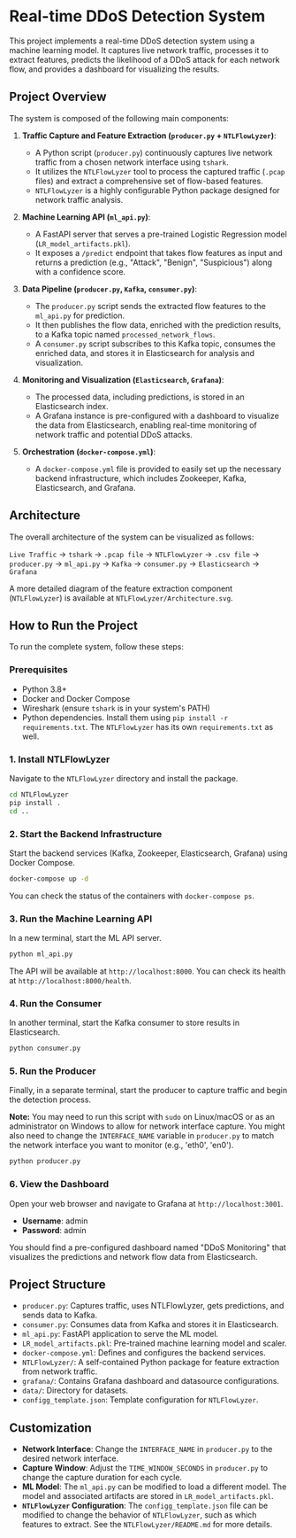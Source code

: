 # Real-time DDoS Detection System

This project implements a real-time DDoS detection system using a machine learning model. It captures live network traffic, processes it to extract features, predicts the likelihood of a DDoS attack for each network flow, and provides a dashboard for visualizing the results.

## Project Overview

The system is composed of the following main components:

1.  **Traffic Capture and Feature Extraction (`producer.py` + `NTLFlowLyzer`)**: 
    *   A Python script (`producer.py`) continuously captures live network traffic from a chosen network interface using `tshark`.
    *   It utilizes the `NTLFlowLyzer` tool to process the captured traffic (`.pcap` files) and extract a comprehensive set of flow-based features.
    *   `NTLFlowLyzer` is a highly configurable Python package designed for network traffic analysis.

2.  **Machine Learning API (`ml_api.py`)**:
    *   A FastAPI server that serves a pre-trained Logistic Regression model (`LR_model_artifacts.pkl`).
    *   It exposes a `/predict` endpoint that takes flow features as input and returns a prediction (e.g., "Attack", "Benign", "Suspicious") along with a confidence score.

3.  **Data Pipeline (`producer.py`, `Kafka`, `consumer.py`)**:
    *   The `producer.py` script sends the extracted flow features to the `ml_api.py` for prediction.
    *   It then publishes the flow data, enriched with the prediction results, to a Kafka topic named `processed_network_flows`.
    *   A `consumer.py` script subscribes to this Kafka topic, consumes the enriched data, and stores it in Elasticsearch for analysis and visualization.

4.  **Monitoring and Visualization (`Elasticsearch`, `Grafana`)**:
    *   The processed data, including predictions, is stored in an Elasticsearch index.
    *   A Grafana instance is pre-configured with a dashboard to visualize the data from Elasticsearch, enabling real-time monitoring of network traffic and potential DDoS attacks.

5.  **Orchestration (`docker-compose.yml`)**:
    *   A `docker-compose.yml` file is provided to easily set up the necessary backend infrastructure, which includes Zookeeper, Kafka, Elasticsearch, and Grafana.

## Architecture

The overall architecture of the system can be visualized as follows:

`Live Traffic` -> `tshark` -> `.pcap file` -> `NTLFlowLyzer` -> `.csv file` -> `producer.py` -> `ml_api.py` -> `Kafka` -> `consumer.py` -> `Elasticsearch` -> `Grafana`

A more detailed diagram of the feature extraction component (`NTLFlowLyzer`) is available at `NTLFlowLyzer/Architecture.svg`.

## How to Run the Project

To run the complete system, follow these steps:

### Prerequisites

*   Python 3.8+
*   Docker and Docker Compose
*   Wireshark (ensure `tshark` is in your system's PATH)
*   Python dependencies. Install them using `pip install -r requirements.txt`. The `NTLFlowLyzer` has its own `requirements.txt` as well.

### 1. Install NTLFlowLyzer

Navigate to the `NTLFlowLyzer` directory and install the package.

```bash
cd NTLFlowLyzer
pip install .
cd ..
```

### 2. Start the Backend Infrastructure

Start the backend services (Kafka, Zookeeper, Elasticsearch, Grafana) using Docker Compose.

```bash
docker-compose up -d
```

You can check the status of the containers with `docker-compose ps`.

### 3. Run the Machine Learning API

In a new terminal, start the ML API server.

```bash
python ml_api.py
```

The API will be available at `http://localhost:8000`. You can check its health at `http://localhost:8000/health`.

### 4. Run the Consumer

In another terminal, start the Kafka consumer to store results in Elasticsearch.

```bash
python consumer.py
```

### 5. Run the Producer

Finally, in a separate terminal, start the producer to capture traffic and begin the detection process.

**Note:** You may need to run this script with `sudo` on Linux/macOS or as an administrator on Windows to allow for network interface capture. You might also need to change the `INTERFACE_NAME` variable in `producer.py` to match the network interface you want to monitor (e.g., 'eth0', 'en0').

```bash
python producer.py
```

### 6. View the Dashboard

Open your web browser and navigate to Grafana at `http://localhost:3001`.

*   **Username**: admin
*   **Password**: admin

You should find a pre-configured dashboard named "DDoS Monitoring" that visualizes the predictions and network flow data from Elasticsearch.

## Project Structure

*   `producer.py`: Captures traffic, uses NTLFlowLyzer, gets predictions, and sends data to Kafka.
*   `consumer.py`: Consumes data from Kafka and stores it in Elasticsearch.
*   `ml_api.py`: FastAPI application to serve the ML model.
*   `LR_model_artifacts.pkl`: Pre-trained machine learning model and scaler.
*   `docker-compose.yml`: Defines and configures the backend services.
*   `NTLFlowLyzer/`: A self-contained Python package for feature extraction from network traffic.
*   `grafana/`: Contains Grafana dashboard and datasource configurations.
*   `data/`: Directory for datasets.
*   `configg_template.json`: Template configuration for `NTLFlowLyzer`.

## Customization

*   **Network Interface**: Change the `INTERFACE_NAME` in `producer.py` to the desired network interface.
*   **Capture Window**: Adjust the `TIME_WINDOW_SECONDS` in `producer.py` to change the capture duration for each cycle.
*   **ML Model**: The `ml_api.py` can be modified to load a different model. The model and associated artifacts are stored in `LR_model_artifacts.pkl`.
*   **`NTLFlowLyzer` Configuration**: The `configg_template.json` file can be modified to change the behavior of `NTLFlowLyzer`, such as which features to extract. See the `NTLFlowLyzer/README.md` for more details.
